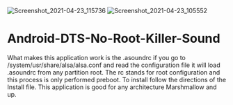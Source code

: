 ![Screenshot_2021-04-23_115736](https://user-images.githubusercontent.com/51103416/115917527-3da98180-a42b-11eb-84af-f06f7d895a3a.jpg)
![Screenshot_2021-04-23_105552](https://user-images.githubusercontent.com/51103416/115911215-ac361180-a422-11eb-913f-96dd4899f061.jpg)
# Android-DTS-No-Root-Killer-Sound
 What makes this application work is the .asoundrc if you go to /system/usr/share/alsa/alsa.conf and read the configuration file it will load .asoundrc from any partition root. The rc stands for root configuration and this process is only performed preboot. To install follow the directions of the Install file. This application is good for any architecture Marshmallow and up.

